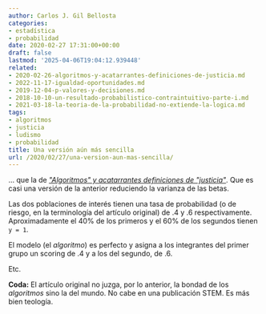 ```yaml
---
author: Carlos J. Gil Bellosta
categories:
- estadística
- probabilidad
date: 2020-02-27 17:31:00+00:00
draft: false
lastmod: '2025-04-06T19:04:12.939448'
related:
- 2020-02-26-algoritmos-y-acatarrantes-definiciones-de-justicia.md
- 2022-11-17-igualdad-oportunidades.md
- 2019-12-04-p-valores-y-decisiones.md
- 2018-10-10-un-resultado-probabilistico-contraintuitivo-parte-i.md
- 2021-03-18-la-teoria-de-la-probabilidad-no-extiende-la-logica.md
tags:
- algoritmos
- justicia
- ludismo
- probabilidad
title: Una versión aún más sencilla
url: /2020/02/27/una-version-aun-mas-sencilla/
---
```


... que la de _["Algoritmos" y acatarrantes definiciones de "justicia"](https://www.datanalytics.com/2020/02/26/algoritmos-y-acatarrantes-definiciones-de-justicia/)_. Que es casi una versión de la anterior reduciendo la varianza de las betas.

Las dos poblaciones de interés tienen una tasa de probabilidad (o de riesgo, en la terminología del artículo original) de .4 y .6 respectivamente. Aproximadamente el 40% de los primeros y el 60% de los segundos tienen `y = 1`.

El modelo (el _algoritmo_) es perfecto y asigna a los integrantes del primer grupo un scoring de .4 y a los del segundo, de .6.

Etc.

**Coda:** El artículo original no juzga, por lo anterior, la bondad de los _algoritmos_ sino la del mundo. No cabe en una publicación STEM. Es más bien teología.